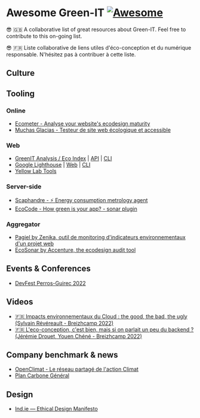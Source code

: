 # Awesome Green-IT [![Awesome](https://cdn.rawgit.com/sindresorhus/awesome/d7305f38d29fed78fa85652e3a63e154dd8e8829/media/badge.svg)](https://github.com/sindresorhus/awesome)

😎 🇬🇧 A collaborative list of great resources about Green-IT. Feel free to contribute to this on-going list.

😎 🇫🇷 Liste collaborative de liens utiles d'éco-conception et du numérique responsable. N'hésitez pas à contribuer à cette liste.

## Culture

## Tooling

### Online

- [Ecometer - Analyse your website's ecodesign maturity](http://www.ecometer.org/)
- [Muchas Glacias - Testeur de site web écologique et accessible](https://muchas-glacias.com/)

### Web

- [GreenIT Analysis / Eco Index](http://www.ecoindex.fr/) | [API](https://github.com/cnumr/ecoindex_api) | [CLI](https://github.com/cnumr/GreenIT-Analysis-cli)
- [Google Lighthouse](https://developer.chrome.com/docs/lighthouse/overview/) | [Web](https://pagespeed.web.dev/) | [CLI](https://developer.chrome.com/docs/lighthouse/overview/#cli)
- [Yellow Lab Tools](https://github.com/YellowLabTools/YellowLabTools)

### Server-side

- [Scaphandre - ⚡ Energy consumption metrology agent](https://github.com/hubblo-org/scaphandre)
- [EcoCode - How green is your app? - sonar plugin](https://github.com/cnumr/ecoCode)

### Aggregator

- [Pagiel by Zenika, outil de monitoring d'indicateurs environnementaux d'un projet web](https://github.com/Zenika/pagiel)
- [EcoSonar by Accenture, the ecodesign audit tool](https://github.com/Accenture/EcoSonar)

## Events & Conferences

- [DevFest Perros-Guirec 2022](https://devfest.codedarmor.fr)

## Videos

- [🇫🇷 Impacts environnementaux du Cloud : the good, the bad, the ugly (Sylvain Révéreault - Breizhcamp 2022)](https://www.youtube.com/watch?v=nWpjBElyxbs)
- [🇫🇷 L'eco-conception, c'est bien, mais si on parlait un peu du backend ? (Jérémie Drouet, Youen Chéné - Breizhcamp 2022)](https://www.youtube.com/watch?v=gE6HUsmh554)

## Company benchmark & news

- [OpenClimat - Le réseau partagé de l'action Climat](https://openclimat.com/)
- [Plan Carbone Général](https://www.plancarbonegeneral.com/headquarter/numerique)

## Design

- [Ind.ie — Ethical Design Manifesto](https://ind.ie/ethical-design/)

